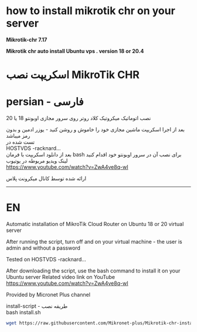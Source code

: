 # how to install mikrotik chr on your server
**Mikrotik-chr 7.17**

**Mikrotik chr auto install Ubuntu vps . version 18 or 20.4**



# اسکریپت نصب MikroTik CHR

# persian - فارسی


نصب اتوماتیک میکروتیک کلاد روتر روی سرور مجازی اوبونتو 18 یا 20  
 
بعد از اجرا اسکریپت ماشین مجازی خود را خاموش و روشن کنید - یوزر ادمین و بدون رمز میباشد  
تست شده در  
HOSTVDS -racknard...  
بعد از دانلود اسکریپت با فرمان bash برای نصب آن در سرور اوبونتو خود اقدام کنید  
لینک ویدیو مربوطه در یوتیوب   
https://www.youtube.com/watch?v=ZwA4ve8q-wI  

ارائه شده توسط کانال میکرونت پلاس 

-----------
# EN 
Automatic installation of MikroTik Cloud Router on Ubuntu 18 or 20 virtual server

After running the script, turn off and on your virtual machine - the user is admin and without a password

Tested on
HOSTVDS -racknard...

After downloading the script, use the bash command to install it on your Ubuntu server
Related video link on YouTube
https://www.youtube.com/watch?v=ZwA4ve8q-wI

Provided by Micronet Plus channel


install-script  - طریقه نصب  
  bash install.sh

``` bash
wget https://raw.githubusercontent.com/Mikronet-plus/Mikrotik-chr-install-script-/main/install.sh


